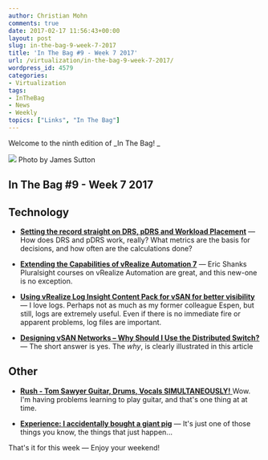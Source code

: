 ```yaml
---
author: Christian Mohn
comments: true
date: 2017-02-17 11:56:43+00:00
layout: post
slug: in-the-bag-9-week-7-2017
title: 'In The Bag #9 - Week 7 2017'
url: /virtualization/in-the-bag-9-week-7-2017/
wordpress_id: 4579
categories:
- Virtualization
tags:
- InTheBag
- News
- Weekly
topics: ["Links", "In The Bag"]
---
```


Welcome to the ninth edition of _In The Bag!
_

[![](/img/acl5sitd8wg-james-sutton-644x429.jpg)](https://unsplash.com/@jamessutton_photography) Photo by James Sutton
<!--more-->



## In The Bag #9 - Week 7 2017





## Technology







  * [**Setting the record straight on DRS, pDRS and Workload Placement**](https://blogs.vmware.com/management/2017/02/setting-record-straight-drs-pdrs-workload-placement.html) — How does DRS and pDRS work, really? What metrics are the basis for decisions, and how often are the calculations done?


  * [**Extending the Capabilities of vRealize Automation 7**](https://www.pluralsight.com/courses/extending-capabilities-of-vrealize-automation-7)
 — Eric Shanks Pluralsight courses on vRealize Automation are great, and this new-one is no exception.


  * [**Using vRealize Log Insight Content Pack for vSAN for better visibility**](https://blogs.vmware.com/virtualblocks/2017/02/16/using-vrealize-log-insight-content-pack-vsan-better-visibility/) — I love logs. Perhaps not as much as my former colleague Espen, but still, logs are extremely useful. Even if there is no immediate fire or apparent problems, log files are important.


  * [**Designing vSAN Networks – Why Should I Use the Distributed Switch?**](https://blogs.vmware.com/virtualblocks/2017/01/19/designing-vsan-networks-use-distributed-switch/) — The short answer is yes. The _why_, is clearly illustrated in this article



## Other







  * [**Rush - Tom Sawyer Guitar, Drums, Vocals SIMULTANEOUSLY!**
](https://www.youtube.com/watch?v=CML3gkL-6N8)Wow. I'm having problems learning to play guitar, and that's one thing at at time.


  * [**Experience: I accidentally bought a giant pig**](https://www.theguardian.com/lifeandstyle/2017/feb/10/experience-i-accidentally-bought-a-giant-pig) — It's just one of those things you know, the things that just happen...



That's it for this week — Enjoy your weekend!
